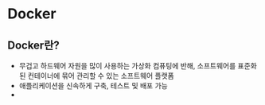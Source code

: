 # Docker

## Docker란?

- 무겁고 하드웨어 자원을 많이 사용하는 가상화 컴퓨팅에 반해, 소프트웨어를 표준화된 컨테이너에 묶어 관리할 수 있는 소프트웨어 플랫폼
- 애플리케이션을 신속하게 구축, 테스트 및 배포 가능
- 